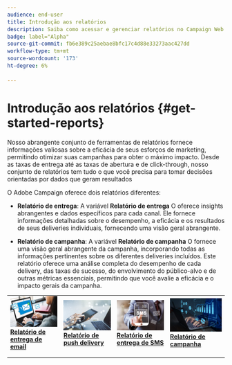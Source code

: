 ```yaml
---
audience: end-user
title: Introdução aos relatórios
description: Saiba como acessar e gerenciar relatórios no Campaign Web
badge: label="Alpha"
source-git-commit: fb6e389c25aebae8bfc17c4d88e33273aac427dd
workflow-type: tm+mt
source-wordcount: '173'
ht-degree: 6%

---
```


# Introdução aos relatórios {#get-started-reports}

Nosso abrangente conjunto de ferramentas de relatórios fornece informações valiosas sobre a eficácia de seus esforços de marketing, permitindo otimizar suas campanhas para obter o máximo impacto. Desde as taxas de entrega até as taxas de abertura e de click-through, nosso conjunto de relatórios tem tudo o que você precisa para tomar decisões orientadas por dados que geram resultados&#x200B;

O Adobe Campaign oferece dois relatórios diferentes:

* **Relatório de entrega**: A variável **Relatório de entrega** O oferece insights abrangentes e dados específicos para cada canal. Ele fornece informações detalhadas sobre o desempenho, a eficácia e os resultados de seus deliveries individuais, fornecendo uma visão geral abrangente.

* **Relatório de campanha**: A variável **Relatório de campanha** O fornece uma visão geral abrangente da campanha, incorporando todas as informações pertinentes sobre os diferentes deliveries incluídos. Este relatório oferece uma análise completa do desempenho de cada delivery, das taxas de sucesso, do envolvimento do público-alvo e de outras métricas essenciais, permitindo que você avalie a eficácia e o impacto gerais da campanha.



<table style="table-layout:fixed"><tr style="border: 0;">
<td>
<a href="email-report.md">
<img alt="Lead" src="assets/do-not-localize/email_report.jpeg">
</a>
<div><a href="email-report.md"><strong>Relatório de entrega de email</strong>
</div>
<p>
</td>
<td>
<a href="push-report.md">
<img alt="Pouco frequente" src="assets/do-not-localize/push_report.jpeg">
</a>
<div>
<a href="push-report.md"><strong> Relatório de push delivery<strong></strong></a>
</div>
<p></td>
<td>
<a href="sms-report.md">
<img alt="Validação" src="assets/do-not-localize/sms_report.png">
</a>
<div>
<a href="sms-report.md"><strong> Relatório de entrega de SMS</strong></a>
</div>
<p>
</td>
<td>
<a href="campaign-reports.md">
<img alt="Validação" src="assets/do-not-localize/campaign_report.jpeg">
</a>
<div>
<a href="campaign-reports.md"><strong>Relatório de campanha</strong></a>
</div>
<p>
</td>
</tr></table>
